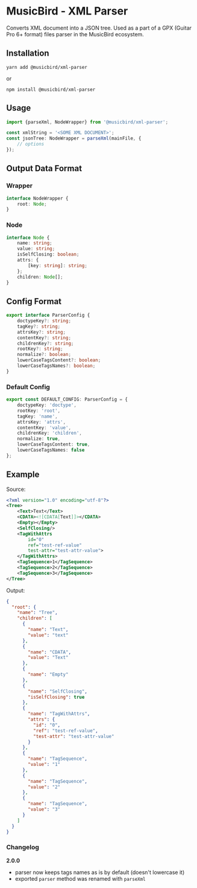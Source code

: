 # MusicBird - XML Parser

Converts XML document into a JSON tree.
Used as a part of a GPX (Guitar Pro 6+ format) files parser in the MusicBird ecosystem.

## Installation
```
yarn add @musicbird/xml-parser
``` 
or 
```
npm install @musicbird/xml-parser
```

## Usage

```ts
import {parseXml, NodeWrapper} from '@musicbird/xml-parser';

const xmlString = '<SOME XML DOCUMENT>';
const jsonTree: NodeWrapper = parseXml(mainFile, { 
    // options 
});
```

## Output Data Format
### Wrapper
```ts
interface NodeWrapper {
    root: Node;
}
```
### Node
```ts
interface Node {
    name: string;
    value: string;
    isSelfClosing: boolean;
    attrs: {
        [key: string]: string;
    };
    children: Node[];
}
```

## Config Format

```ts
export interface ParserConfig {
    doctypeKey?: string;
    tagKey?: string;
    attrsKey?: string;
    contentKey?: string;
    childrenKey?: string;
    rootKey?: string;
    normalize?: boolean;
    lowerCaseTagsContent?: boolean;
    lowerCaseTagsNames?: boolean;
}
```

### Default Config
```ts
export const DEFAULT_CONFIG: ParserConfig = {
    doctypeKey: 'doctype',
    rootKey: 'root',
    tagKey: 'name',
    attrsKey: 'attrs',
    contentKey: 'value',
    childrenKey: 'children',
    normalize: true,
    lowerCaseTagsContent: true,
    lowerCaseTagsNames: false
};

```

## Example
Source:
```xml
<?xml version="1.0" encoding="utf-8"?>
<Tree>
    <Text>Text</Text>
    <CDATA><![CDATA[Text]]></CDATA>
    <Empty></Empty>
    <SelfClosing/>
    <TagWithAttrs
        id="0"
        ref="test-ref-value"
        test-attr="test-attr-value">
    </TagWithAttrs>
    <TagSequence>1</TagSequence>
    <TagSequence>2</TagSequence>
    <TagSequence>3</TagSequence>
</Tree>
```
Output:
```json
{
  "root": {
    "name": "Tree",
    "children": [
      {
        "name": "Text",
        "value": "text"
      },
      {
        "name": "CDATA",
        "value": "Text"
      },
      {
        "name": "Empty"
      },
      {
        "name": "SelfClosing",
        "isSelfClosing": true
      },
      {
        "name": "TagWithAttrs",
        "attrs": {
          "id": "0",
          "ref": "test-ref-value",
          "test-attr": "test-attr-value"
        }
      },
      {
        "name": "TagSequence",
        "value": "1"
      },
      {
        "name": "TagSequence",
        "value": "2"
      },
      {
        "name": "TagSequence",
        "value": "3"
      }
    ]
  }
}
```

### Changelog
**2.0.0**
- parser now keeps tags names as is by default (doesn't lowercase it)
- exported ```parser``` method was renamed with ```parseXml```
